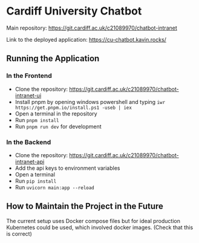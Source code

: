 # Cardiff University Chatbot

Main repository: https://git.cardiff.ac.uk/c21089970/chatbot-intranet

Link to the deployed application: https://cu-chatbot.kavin.rocks/



## Running the Application

### In the Frontend
- Clone the repository: https://git.cardiff.ac.uk/c21089970/chatbot-intranet-ui
- Install pnpm by opening windows powershell and typing ```iwr https://get.pnpm.io/install.ps1 -useb | iex```
- Open a terminal in the repository
- Run ```pnpm install```
- Run ```pnpm run dev``` for development

### In the Backend
- Clone the repository: https://git.cardiff.ac.uk/c21089970/chatbot-intranet-api
- Add the api keys to environment variables
- Open a terminal
- Run ```pip install```
- Run ```uvicorn main:app --reload```




## How to Maintain the Project in the Future

The current setup uses Docker compose files but for ideal production Kubernetes could be used, which involved docker images. (Check that this is correct)
